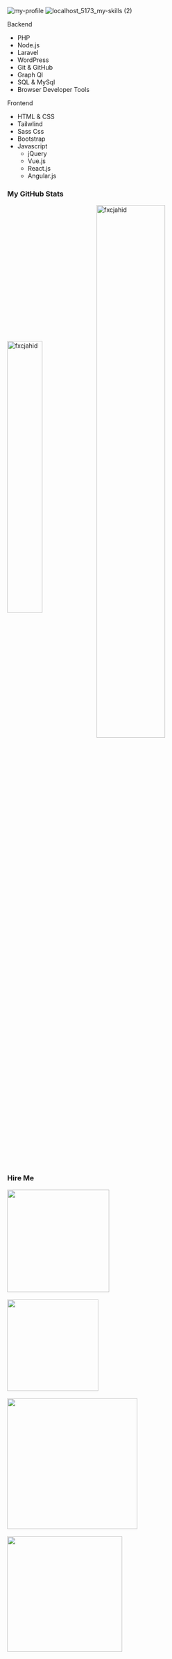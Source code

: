 ![my-profile](https://github.com/fxcjahid/fxcjahid/assets/33903532/341a1be4-bec5-4b7a-b2f0-0ee079b48fdd)
![localhost_5173_my-skills (2)](https://github.com/fxcjahid/fxcjahid/assets/33903532/dd6a99c2-62f0-4096-8159-efd5b89a5025)

<p width="48%">
Backend

* PHP
* Node.js
* Laravel
* WordPress
* Git & GitHub
* Graph Ql
* SQL & MySql
* Browser Developer Tools
</p>
<div width="48%">
Frontend

* HTML & CSS
* Tailwlind
* Sass Css
* Bootstrap
* Javascript
  * jQuery
  * Vue.js
  * React.js
  * Angular.js

</div>

### My GitHub Stats
<div>
 <img align="center" width="40%" src="https://github-readme-stats.vercel.app/api/top-langs?username=fxcjahid&show_icons=true&locale=en&layout=compact" alt="fxcjahid" />
 <img align="center" width="56%" src="https://github-readme-streak-stats.herokuapp.com/?user=fxcjahid&" alt="fxcjahid" />
</div>
<br/>

### Hire Me 

<div>
    <a href="https://api.whatsapp.com/send?phone=8801623547800&text=Hello%20Developer">
        <img width="235px" src="https://github.com/fxcjahid/fxcjahid/assets/33903532/03a6f691-dea4-431b-ace8-c7cfe502f5bb" />
    </a> <br/><br/>
    <a href="https://join.skype.com/invite/RcIBdpdbIFyt">
        <img width="210px" src="https://github.com/fxcjahid/fxcjahid/assets/33903532/a8a91aa9-a5fb-494b-9c96-8a8d5cabb1dc" />
    </a>  <br/><br/>
    <a href="https://join.skype.com/invite/RcIBdpdbIFyt">
        <img width="300px" src="https://github.com/fxcjahid/fxcjahid/assets/33903532/55f8adc6-aa03-4f10-864c-dee9c17618e4" />
    </a> <br/><br/>
   <a href="https://join.skype.com/invite/RcIBdpdbIFyt">
    <img width="265px" src="https://github.com/fxcjahid/fxcjahid/assets/33903532/627e21d6-4f7e-44dd-b6c7-5bd90442379c" />  </a> <br/><br/>
</div>
